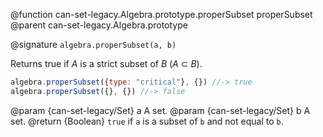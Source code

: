 
@function can-set-legacy.Algebra.prototype.properSubset properSubset
@parent can-set-legacy.Algebra.prototype

@signature `algebra.properSubset(a, b)`

Returns true if _A_ is a strict subset of _B_ (_A_ ⊂ _B_).

```js
algebra.properSubset({type: "critical"}, {}) //-> true
algebra.properSubset({}, {}) //-> false
```

  @param  {can-set-legacy/Set} a A set.
  @param  {can-set-legacy/Set} b A set.
  @return {Boolean} `true` if `a` is a subset of `b` and not equal to `b`.
